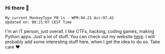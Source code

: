 ### Hi there 👋
<!-- PB START -->
```
My current MonkeyType PB is - WPM:94.21 Acc:97.42
Updated on: 00:21:07 CEST Time
```
<!-- PB END -->
I'm an IT person, just overall. I like CTFs, hacking, coding games, making Python apps. Just a lot of stuff.
You can check out my website [here](https://skill3472.github.io/).
I will probably add some interesting stuff here, when I get the idea to do so. Take care ❤️
